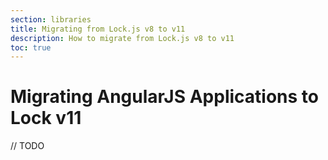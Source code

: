 ```yaml
---
section: libraries
title: Migrating from Lock.js v8 to v11
description: How to migrate from Lock.js v8 to v11
toc: true
---
```


# Migrating AngularJS Applications to Lock v11

// TODO